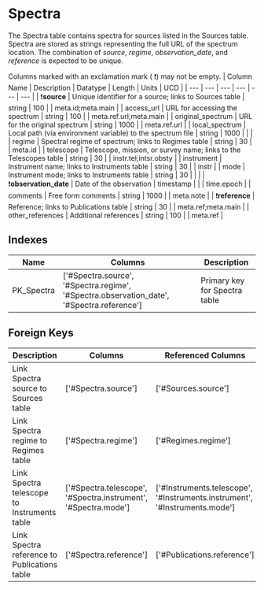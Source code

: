 # Spectra
The Spectra table contains spectra for sources listed in the Sources table. Spectra are stored as strings representing the full URL of the spectrum location. The combination of *source*, *regime*, *observation_date*, and *reference* is expected to be unique.


Columns marked with an exclamation mark ( :exclamation:) may not be empty.
| Column Name | Description | Datatype | Length | Units  | UCD |
| --- | --- | --- | --- | --- | --- |
| :exclamation:**source** | Unique identifier for a source; links to Sources table | string | 100 |  | meta.id;meta.main  |
| access_url | URL for accessing the spectrum | string | 100 |  | meta.ref.url;meta.main  |
| original_spectrum | URL for the original spectrum | string | 1000 |  | meta.ref.url  |
| local_spectrum | Local path (via environment variable) to the spectrum file | string | 1000 |  |   |
| regime | Spectral regime of spectrum; links to Regimes table | string | 30 |  | meta.id  |
| telescope | Telescope, mission, or survey name; links to the Telescopes table | string | 30 |  | instr.tel;intsr.obsty  |
| instrument | Instrument name; links to Instruments table | string | 30 |  | instr  |
| mode | Instrument mode; links to Instruments table | string | 30 |  |   |
| :exclamation:**observation_date** | Date of the observation | timestamp |  |  | time.epoch  |
| comments | Free form comments | string | 1000 |  | meta.note  |
| :exclamation:**reference** | Reference; links to Publications table | string | 30 |  | meta.ref;meta.main  |
| other_references | Additional references | string | 100 |  | meta.ref  |

## Indexes
| Name | Columns | Description |
| --- | --- | --- |
| PK_Spectra | ['#Spectra.source', '#Spectra.regime', '#Spectra.observation_date', '#Spectra.reference'] | Primary key for Spectra table |

## Foreign Keys
| Description | Columns | Referenced Columns |
| --- | --- | --- |
| Link Spectra source to Sources table | ['#Spectra.source'] | ['#Sources.source'] |
| Link Spectra regime to Regimes table | ['#Spectra.regime'] | ['#Regimes.regime'] |
| Link Spectra telescope to Instruments table | ['#Spectra.telescope', '#Spectra.instrument', '#Spectra.mode'] | ['#Instruments.telescope', '#Instruments.instrument', '#Instruments.mode'] |
| Link Spectra reference to Publications table | ['#Spectra.reference'] | ['#Publications.reference'] |
